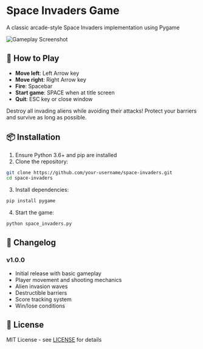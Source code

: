 # Space Invaders Game

A classic arcade-style Space Invaders implementation using Pygame

![Gameplay Screenshot](screenshot.png)

## 🚀 How to Play
- **Move left**: Left Arrow key
- **Move right**: Right Arrow key
- **Fire**: Spacebar
- **Start game**: SPACE when at title screen
- **Quit**: ESC key or close window

Destroy all invading aliens while avoiding their attacks! Protect your barriers and survive as long as possible.

## 📦 Installation
1. Ensure Python 3.6+ and pip are installed
2. Clone the repository:
```bash
git clone https://github.com/your-username/space-invaders.git
cd space-invaders
```
3. Install dependencies:
```bash
pip install pygame
```
4. Start the game:
```bash
python space_invaders.py
```

## 📜 Changelog
### v1.0.0
- Initial release with basic gameplay
- Player movement and shooting mechanics
- Alien invasion waves
- Destructible barriers
- Score tracking system
- Win/lose conditions

## 📄 License
MIT License - see [LICENSE](LICENSE) for details
